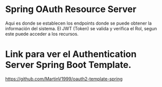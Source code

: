 # Spring OAuth Resource Server

Aqui es donde se establecen los endpoints donde se puede obtener la información del sistema. El JWT (Token) se valida y verifica el Rol, segun este puede acceder a los recursos.

# Link para ver el Authentication Server Spring Boot Template.

https://github.com/MartinV1999/oauth2-template-spring

